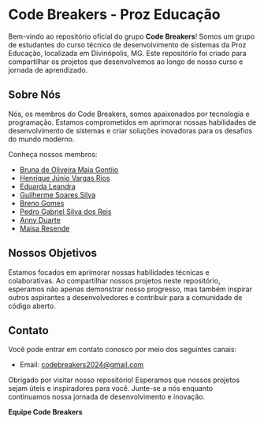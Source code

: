 # Code Breakers - Proz Educação

Bem-vindo ao repositório oficial do grupo **Code Breakers**! Somos um grupo de estudantes do curso técnico de desenvolvimento de sistemas da Proz Educação, localizada em Divinópolis, MG. Este repositório foi criado para compartilhar os projetos que desenvolvemos ao longo de nosso curso e jornada de aprendizado.

## Sobre Nós

Nós, os membros do Code Breakers, somos apaixonados por tecnologia e programação. Estamos comprometidos em aprimorar nossas habilidades de desenvolvimento de sistemas e criar soluções inovadoras para os desafios do mundo moderno.

Conheça nossos membros:
- [Bruna de Oliveira Maia Gontijo](https://github.com/brunagtmaia)
- [Henrique Júnio Vargas Rios](https://github.com/hriquerios)
- [Eduarda Leandra](https://github.com/DudaLeandra)
- [Guilherme Soares Silva](https://github.com/guisilvas)
- [Breno Gomes](https://github.com/brngom3s)
- [Pedro Gabriel Silva dos Reis](https://github.com/Paindrin)
- [Anny Duarte](https://github.com/Muniz-DuarteAnny)
- [Maísa Resende](https://github.com/ChyaaNkh)

## Nossos Objetivos

Estamos focados em aprimorar nossas habilidades técnicas e colaborativas. Ao compartilhar nossos projetos neste repositório, esperamos não apenas demonstrar nosso progresso, mas também inspirar outros aspirantes a desenvolvedores e contribuir para a comunidade de código aberto.

## Contato

Você pode entrar em contato conosco por meio dos seguintes canais:
- Email: codebreakers2024@gmail.com

Obrigado por visitar nosso repositório! Esperamos que nossos projetos sejam úteis e inspiradores para você. Junte-se a nós enquanto continuamos nossa jornada de desenvolvimento e inovação.

**Equipe Code Breakers**
